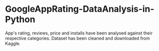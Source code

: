 # GoogleAppRating-DataAnalysis-in-Python
App's rating, reviews, price and installs have been analysed against their respective categories. Dataset has been cleaned and downloaded from Kaggle.
